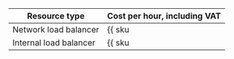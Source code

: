 | Resource type | Cost per hour, including VAT |
| --- | --- |
| Network load balancer | {{ sku|RUB|nlb.balancer.active|string }} |
| Internal load balancer | {{ sku|RUB|nlb.balancer.active|string }} |